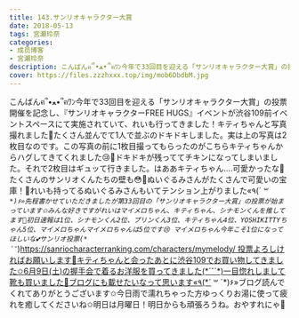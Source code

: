 ```yaml
---
title: 143.サンリオキャラクター大賞
date: 2018-05-13
tags: 宮瀬玲奈
categories: 
- 成员博客
- 宮瀬玲奈
description: こんばんฅ՞•ﻌ•՞ฅﾜﾝ今年で33回目を迎える「サンリオキャラクター大賞」の投票開催を記念し、『サンリオキャラクターFREE HUGS』イベントが渋谷109前イベントスペースにて実施されていて、れいも行ってきました！キ...
cover: https://files.zzzhxxx.top/img/mob6DbdbM.jpg 
---
```


こんばんฅ՞•ﻌ•՞ฅﾜﾝ今年で33回目を迎える「サンリオキャラクター大賞」の投票開催を記念し、『サンリオキャラクターFREE HUGS』イベントが渋谷109前イベントスペースにて実施されていて、れいも行ってきました！キティちゃんと写真撮れました💓たくさん並んでて1人で並ぶのドキドキしました。実は上の写真は2枚目なのです。この写真の前に1枚目撮ってもらったのがこちらキティちゃんからハグしてきてくれました😢💓ドキドキが残っててチキンになってしまいました。それで2枚目はギュッて行きました。はああキティちゃん....可愛かったな💓たくさんのサンリオくんたちの壁も😳💓ぬいぐるみさんがたくさんで可愛いの宝庫！💓れいも持ってるぬいぐるみさんもいてテンション上がりました«٩(*´ ꒳ `*)۶»先程書かせていただきましたが第33回目の「サンリオキャラクター大賞」の投票が始まっています✩みんな好きですがれいはマイメロちゃん、キティちゃん、シナモンくんを推してます💓初日速報は1位、シナモンくん2位、プリンくん3位、キティちゃん4位、YOSHIKITTYちゃん5位、マイメロちゃんマイメロちゃんは5位です😢 マイメロちゃん今年こそ1位になってほしいな💕サンリオ投票(*´˘`*)https://sanriocharacterranking.com/characters/mymelody/ 投票よろしければお願いします💓キティちゃんと会ったあとに渋谷109でお買い物してきました✩6月9日(土)の握手会で着るお洋服を買ってきました(*´˘`*)一目惚れしまして靴も買いました💓ブログにも載せたいなって思います«٩(*´ ꒳ `*)۶»ブログ読んでくれてありがとうございます✩今日雨で濡れちゃった方ゆっくりお湯に使って疲れを癒してくださいね✩明日は月曜日！明日からも頑張ろうね。おやすれにゃ💓


